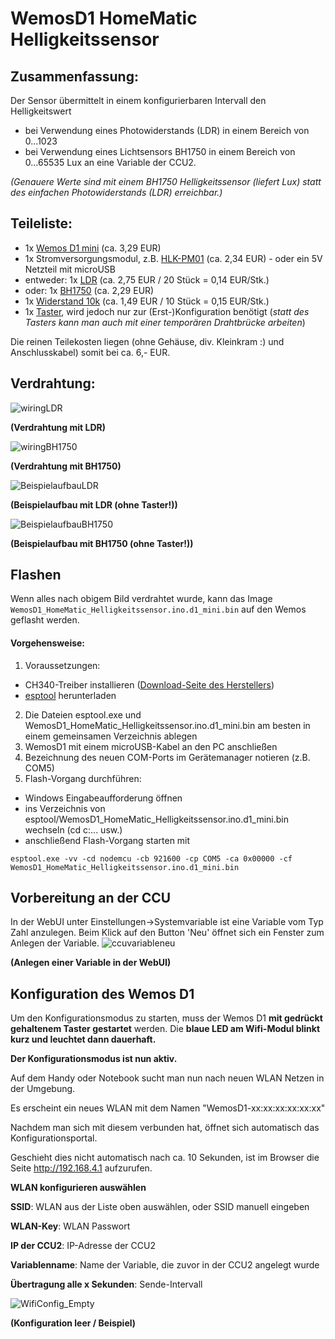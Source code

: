 # WemosD1 HomeMatic Helligkeitssensor

## Zusammenfassung:
Der Sensor übermittelt in einem konfigurierbaren Intervall den Helligkeitswert 
 - bei Verwendung eines Photowiderstands (LDR) in einem Bereich von 0...1023
 - bei Verwendung eines Lichtsensors BH1750 in einem Bereich von 0...65535 Lux
an eine Variable der CCU2.

_(Genauere Werte sind mit einem BH1750 Helligkeitssensor (liefert Lux) statt des einfachen Photowiderstands (LDR) erreichbar.)_


## Teileliste:
- 1x [Wemos D1 mini](http://www.ebay.de/itm/272271662681) (ca. 3,29 EUR)
- 1x Stromversorgungsmodul, z.B. [HLK-PM01](http://www.ebay.de/itm/272521453807) (ca. 2,34 EUR) - oder ein 5V Netzteil mit microUSB
- entweder: 1x [LDR](http://www.ebay.de/itm/321957950526) (ca. 2,75 EUR / 20 Stück = 0,14 EUR/Stk.)
- oder: 1x [BH1750](http://www.ebay.de/itm/172461111764) (ca. 2,29 EUR)
- 1x [Widerstand 10k](http://www.ebay.de/itm/221833069520) (ca. 1,49 EUR / 10 Stück = 0,15 EUR/Stk.)
- 1x [Taster](http://www.ebay.de/itm/263057910534), wird jedoch nur zur (Erst-)Konfiguration benötigt
(_statt des Tasters kann man auch mit einer temporären Drahtbrücke arbeiten_) 

Die reinen Teilekosten liegen (ohne Gehäuse, div. Kleinkram :) und Anschlusskabel) somit bei ca. 6,- EUR.

## Verdrahtung:
![wiringLDR](Images/wiring.png)

**(Verdrahtung mit LDR)**

![wiringBH1750](Images/wiring2.png)

**(Verdrahtung mit BH1750)**

![BeispielaufbauLDR](Images/beispielaufbau.JPG)

**(Beispielaufbau mit LDR (ohne Taster!))**

![BeispielaufbauBH1750](Images/beispielaufbau2.png)

**(Beispielaufbau mit BH1750 (ohne Taster!))**

## Flashen
Wenn alles nach obigem Bild verdrahtet wurde, kann das Image ```WemosD1_HomeMatic_Helligkeitssensor.ino.d1_mini.bin``` auf den Wemos geflasht werden.

#### Vorgehensweise:
1. Voraussetzungen:
  - CH340-Treiber installieren ([Download-Seite des Herstellers](https://wiki.wemos.cc/downloads))
  - [esptool](https://github.com/igrr/esptool-ck/releases) herunterladen
2. Die Dateien esptool.exe und WemosD1_HomeMatic_Helligkeitssensor.ino.d1_mini.bin am besten in einem gemeinsamen Verzeichnis ablegen
3. WemosD1 mit einem microUSB-Kabel an den PC anschließen
4. Bezeichnung des neuen COM-Ports im Gerätemanager notieren (z.B. COM5)
5. Flash-Vorgang durchführen: 
  - Windows Eingabeaufforderung öffnen
  - ins Verzeichnis von esptool/WemosD1_HomeMatic_Helligkeitssensor.ino.d1_mini.bin wechseln (cd c:\... usw.)
  - anschließend Flash-Vorgang starten mit
  
```esptool.exe -vv -cd nodemcu -cb 921600 -cp COM5 -ca 0x00000 -cf WemosD1_HomeMatic_Helligkeitssensor.ino.d1_mini.bin```


## Vorbereitung an der CCU
In der WebUI unter Einstellungen->Systemvariable ist eine Variable vom Typ Zahl anzulegen.
Beim Klick auf den Button 'Neu' öffnet sich ein Fenster zum Anlegen der Variable.
![ccuvariableneu](Images/CCU_VariableNeu.png)

**(Anlegen einer Variable in der WebUI)**

## Konfiguration des Wemos D1
Um den Konfigurationsmodus zu starten, muss der Wemos D1 **mit gedrückt gehaltenem Taster gestartet** werden.
Die **blaue LED am Wifi-Modul blinkt kurz und leuchtet dann dauerhaft.**

**Der Konfigurationsmodus ist nun aktiv.**

Auf dem Handy oder Notebook sucht man nun nach neuen WLAN Netzen in der Umgebung. 

Es erscheint ein neues WLAN mit dem Namen "WemosD1-xx:xx:xx:xx:xx:xx"

Nachdem man sich mit diesem verbunden hat, öffnet sich automatisch das Konfigurationsportal.

Geschieht dies nicht automatisch nach ca. 10 Sekunden, ist im Browser die Seite http://192.168.4.1 aufzurufen.

**WLAN konfigurieren auswählen**

**SSID**: WLAN aus der Liste oben auswählen, oder SSID manuell eingeben

**WLAN-Key**: WLAN Passwort

**IP der CCU2**: IP-Adresse der CCU2

**Variablenname**: Name der Variable, die zuvor in der CCU2 angelegt wurde

**Übertragung alle x Sekunden**: Sende-Intervall

![WifiConfig_Empty](Images/WifiConfig.png) 


**(Konfiguration leer / Beispiel)**

